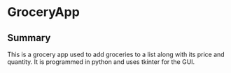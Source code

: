 # GroceryApp

## Summary
This is a grocery app used to add groceries to a list along with its price and quantity. It is programmed in python and uses tkinter for the GUI.
